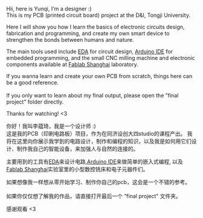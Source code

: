 Hii, here is Yunqi, I'm a designer :)  
This is my PCB (printed circuit board) project at the D&I, Tongji University.

Here I will show you how I learn the basics of electronic circuits design, fabrication and programming, and create my own smart device to strengthen the bonds between humans and nature.

The main tools used include [EDA](https://pro.lceda.cn/editor) for circuit design, [Arduino IDE](https://www.arduino.cc/en/software) for embedded programming, and the small CNC milling machine and electronic components available at [Fablab Shanghai](https://www.fablabs.io/labs/ShanghaiFablab) laboratory.

If you wanna learn and create your own PCB from scratch, things here can be a good reference.   
<br>If you only want to learn about my final output, please open the "final project" folder directly. 

Thanks for watching! <3



你好！我叫李蕴琦，我是一个设计师 :)  
这是我的PCB（印刷电路板）项目，作为在同济设创大四studio的课程产出。
我将在这里向你展示我学到的电路设计，制作和编程的知识，以及我是如何用它们设计、制作我自己的智能设备，来加强人与自然的连接的。

主要用到的工具有[EDA](https://pro.lceda.cn/editor)来设计电路,[Arduino IDE](https://www.arduino.cc/zh/software)来做简单的嵌入式编程, 以及[Fablab Shanghai](https://www.fablabs.io/labs/ShanghaiFablab)实验室里的小型数控铣床和电子元器件们。

如果想像我一样想从零开始学习、制作你自己的pcb，这会是一个不错的参考。  
<br>如果你仅仅想了解我的作品，请直接打开最后一个 “final project" 文件夹。

感谢观看 <3
